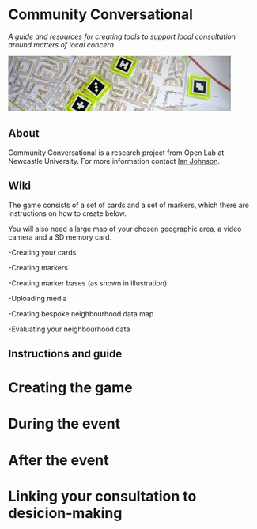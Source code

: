 # Community Conversational
_A guide and resources for creating tools to support local consultation around matters of local concern_

![image](https://github.com/JohnsonPublic/ambit/blob/master/cropped-p1230474.jpg) 


## About
Community Conversational is a research project from Open Lab at Newcastle University. For more information contact [Ian Johnson](mailto:i.g.johnson1@newcastle.ac.uk).


## Wiki
The game consists of a set of cards and a set of markers, which there are instructions on how to create below.

You will also need a large map of your chosen geographic area, a video camera and a SD memory card.

-Creating your cards

-Creating markers

-Creating marker bases (as shown in illustration)

-Uploading media

-Creating bespoke neighbourhood data map

-Evaluating your neighbourhood data


## Instructions and guide

# Creating the game

# During the event

# After the event

# Linking your consultation to desicion-making



